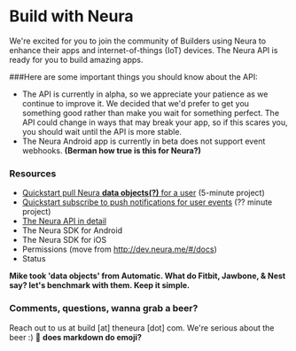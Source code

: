 
Build with Neura
===================

We're excited for you to join the community of Builders using Neura to enhance their apps and internet-of-things (IoT) devices.  The Neura API is ready for you to build amazing apps. 


###Here are some important things you should know about the API:  

  - The API is currently in alpha, so we appreciate your patience as we continue to improve it. We decided that we'd prefer to get you something good rather than make you wait for something perfect.  The API could change in ways that may break your app, so if this scares you, you should wait until the API is more stable. 
  - The Neura Android app is currently in beta does not support event webhooks.  **(Berman how true is this for Neura?)**


### Resources
 - [Quickstart pull Neura **data objects(?)** for a user](https://github.com/mikimer/Neura_documentation/blob/master/quickstartPull.md) (5-minute project)
 - [Quickstart subscribe to push notifications for user events](https://github.com/mikimer/Neura_documentation/blob/master/quickstartPush.md) (?? minute project)
 - [The Neura API in detail](https://github.com/mikimer/Neura_documentation/blob/master/APIguide.md) 
 - The Neura SDK for Android
 - The Neura SDK for iOS
 - Permissions (move from http://dev.neura.me/#/docs)
 - Status

**Mike took 'data objects' from Automatic. What do Fitbit, Jawbone, & Nest say? let's benchmark with them. Keep it simple.**

### Comments, questions, wanna grab a beer?
Reach out to us at build [at] theneura [dot] com.  We're serious about the beer :) :beer: **does markdown do emoji?**





